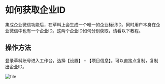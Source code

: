 # 如何获取企业ID

集成企业微信功能后，在草料上会生成一个唯一的企业标识ID。同时用户本身在企业微信中也有一个企业ID。这两个企业ID如何分别获取，请看以下教程。

## 操作方法

登录草料账号进入工作台，选择【设置】 - 【项目信息】。可以直接点复制，复制出企业ID。

![file](//blogcdnimg.clewm.net/2022/04/image-1650769423254_16507694237241.png?x-oss-process=image/auto-orient,1/quality,q_50/format,jpg)